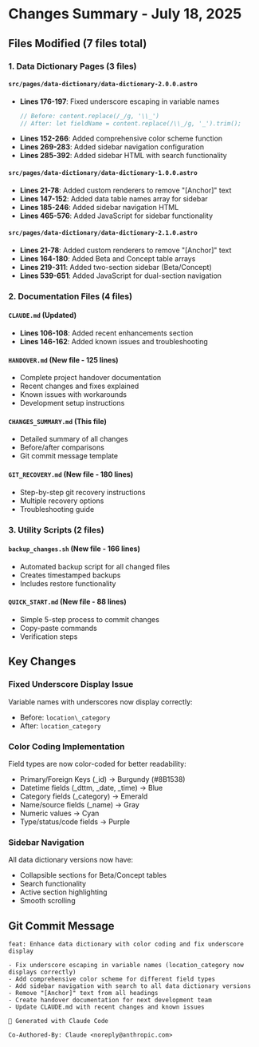 # Changes Summary - July 18, 2025

## Files Modified (7 files total)

### 1. Data Dictionary Pages (3 files)

#### `src/pages/data-dictionary/data-dictionary-2.0.0.astro`
- **Lines 176-197**: Fixed underscore escaping in variable names
  ```javascript
  // Before: content.replace(/_/g, '\\_')
  // After: let fieldName = content.replace(/\\_/g, '_').trim();
  ```
- **Lines 152-266**: Added comprehensive color scheme function
- **Lines 269-283**: Added sidebar navigation configuration
- **Lines 285-392**: Added sidebar HTML with search functionality

#### `src/pages/data-dictionary/data-dictionary-1.0.0.astro`
- **Lines 21-78**: Added custom renderers to remove "[Anchor]" text
- **Lines 147-152**: Added data table names array for sidebar
- **Lines 185-246**: Added sidebar navigation HTML
- **Lines 465-576**: Added JavaScript for sidebar functionality

#### `src/pages/data-dictionary/data-dictionary-2.1.0.astro`
- **Lines 21-78**: Added custom renderers to remove "[Anchor]" text
- **Lines 164-180**: Added Beta and Concept table arrays
- **Lines 219-311**: Added two-section sidebar (Beta/Concept)
- **Lines 539-651**: Added JavaScript for dual-section navigation

### 2. Documentation Files (4 files)

#### `CLAUDE.md` (Updated)
- **Lines 106-108**: Added recent enhancements section
- **Lines 146-162**: Added known issues and troubleshooting

#### `HANDOVER.md` (New file - 125 lines)
- Complete project handover documentation
- Recent changes and fixes explained
- Known issues with workarounds
- Development setup instructions

#### `CHANGES_SUMMARY.md` (This file)
- Detailed summary of all changes
- Before/after comparisons
- Git commit message template

#### `GIT_RECOVERY.md` (New file - 180 lines)
- Step-by-step git recovery instructions
- Multiple recovery options
- Troubleshooting guide

### 3. Utility Scripts (2 files)

#### `backup_changes.sh` (New file - 166 lines)
- Automated backup script for all changed files
- Creates timestamped backups
- Includes restore functionality

#### `QUICK_START.md` (New file - 88 lines)
- Simple 5-step process to commit changes
- Copy-paste commands
- Verification steps

## Key Changes

### Fixed Underscore Display Issue
Variable names with underscores now display correctly:
- Before: `location\_category`
- After: `location_category`

### Color Coding Implementation
Field types are now color-coded for better readability:
- Primary/Foreign Keys (_id) → Burgundy (#8B1538)
- Datetime fields (_dttm, _date, _time) → Blue
- Category fields (_category) → Emerald
- Name/source fields (_name) → Gray
- Numeric values → Cyan
- Type/status/code fields → Purple

### Sidebar Navigation
All data dictionary versions now have:
- Collapsible sections for Beta/Concept tables
- Search functionality
- Active section highlighting
- Smooth scrolling

## Git Commit Message
```
feat: Enhance data dictionary with color coding and fix underscore display

- Fix underscore escaping in variable names (location_category now displays correctly)
- Add comprehensive color scheme for different field types
- Add sidebar navigation with search to all data dictionary versions
- Remove "[Anchor]" text from all headings
- Create handover documentation for next development team
- Update CLAUDE.md with recent changes and known issues

🤖 Generated with Claude Code

Co-Authored-By: Claude <noreply@anthropic.com>
```